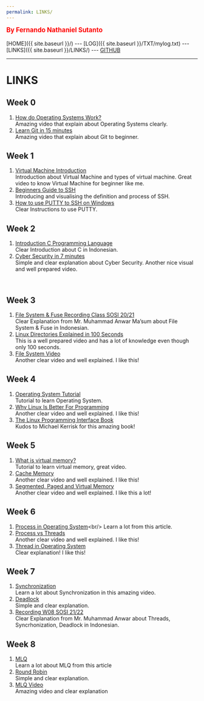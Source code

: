 ```yaml
---
permalink: LINKS/
---
```

<span style="color:red; font-weight:bold; font-size:larger;">By Fernando Nathaniel Sutanto</span>
<br><br>
[HOME]({{ site.baseurl }}/) ---
[LOG]({{ site.baseurl }}/TXT/mylog.txt) ---
[LINKS]({{ site.baseurl }}/LINKS/) ---
[GITHUB](https://github.com/nandonathaniel/os222)
<br>
<hr>

# LINKS

## Week 0
1. [How do Operating Systems Work?](https://www.youtube.com/watch?v=GjNp0bBrjmU)<br/>
Amazing video that explain about Operating Systems clearly.
1. [Learn Git in 15 minutes](https://www.youtube.com/watch?v=USjZcfj8yxE)<br/>
Amazing video that explain about Git to beginner.

## Week 1
1. [Virtual Machine Introduction](https://www.youtube.com/watch?v=mQP0wqNT_DI)<br/>
Introduction about Virtual Machine and types of virtual machine. Great video to know Virtual Machine for beginner like me.
2. [Beginners Guide to SSH](https://www.youtube.com/watch?v=qWKK_PNHnnA)<br/>
Introducing and visualising the definition and process of SSH. 
3. [How to use PUTTY to SSH on Windows](https://www.youtube.com/watch?v=pWDHUlvcAsg)<br/>
Clear Instructions to use PUTTY. 

## Week 2
1. [Introduction C Programming Language](https://www.youtube.com/watch?v=cNDhVXwglhI)<br/>
Clear Introduction about C in Indonesian.
2. [Cyber Security in 7 minutes](https://www.youtube.com/watch?v=inWWhr5tnEA)<br/>
Simple and clear explanation about Cyber Security. Another nice visual and well prepared video.
<br>

## Week 3
1. [File System & Fuse Recording Class SOSI 20/21](https://www.youtube.com/watch?v=PBkZynNIZWk)<br/>
Clear Explanation from Mr. Muhammad Anwar Ma’sum about File System & Fuse in Indonesian.
2. [Linux Directories Explained in 100 Seconds](https://www.youtube.com/watch?v=42iQKuQodW4)<br/>
This is a well prepared video and has a lot of knowledge even though only 100 seconds.
3. [File System Video](https://youtu.be/KN8YgJnShPM)<br/>
Another clear video and well explained. I like this!

## Week 4
1. [Operating System Tutorial](https://www.tutorialspoint.com/operating_system/index.htm)<br/>
Tutorial to learn Operating System.
2. [Why Linux Is Better For Programming](https://www.youtube.com/watch?v=otDOHt_Jges)<br/>
Another clear video and well explained. I like this!
3. [The Linux Programming Interface Book](https://static1.squarespace.com/static/59c4375b8a02c798d1cce06f/t/59cfb6a032601e11ca5b1cbe/1506784947301/The+Linux+Programming+Interface.pdf)<br/>
Kudos to Michael Kerrisk for this amazing book!

## Week 5
1. [What is virtual memory?](https://www.youtube.com/watch?v=2quKyPnUShQ)<br/>
Tutorial to learn virtual memory, great video.
2. [Cache Memory](https://www.youtube.com/watch?v=Zr8WKIOIKsk)<br/>
Another clear video and well explained. I like this!
3. [Segmented, Paged and Virtual Memory](https://www.youtube.com/watch?v=p9yZNLeOj4s)<br/>
Another clear video and well explained. I like this a lot!

## Week 6
1. [Process in Operating System](https://www.studytonight.com/operating-system/operating-system-processes#:~:text=Process%20in%20Operating%20System,be%20a%20'passive'%20entity.)<br/>
Learn a lot from this article.
2. [Process vs Threads](https://www.youtube.com/watch?v=ITc09gOrqZk)<br/>
Another clear video and well explained. I like this!
3. [Thread in Operating System](https://www.geeksforgeeks.org/thread-in-operating-system/)<br/>
Clear explanation! I like this!

## Week 7
1. [Synchronization](https://www.youtube.com/watch?v=ph2awKa8r5Y)<br/>
Learn a lot about Synchronization in this amazing video.
2. [Deadlock](https://www.youtube.com/watch?v=FVmwvZNQgt0)<br/>
Simple and clear explanation.
3. [Recording W08 SOSI 21/22](https://www.youtube.com/watch?v=Z5D3z3AzXII)<br/>
Clear Explanation from Mr. Muhammad Anwar about Threads, Syncrhonization, Deadlock in Indonesian.

## Week 8
1. [MLQ](https://www.geeksforgeeks.org/multilevel-queue-mlq-cpu-scheduling/)<br/>
Learn a lot about MLQ from this article
2. [Round Robin](https://www.guru99.com/round-robin-scheduling-example.html)<br/>
Simple and clear explanation.
3. [MLQ Video](https://www.youtube.com/watch?v=hBPYP0ZEvS8)<br/>
Amazing video and clear explanation

